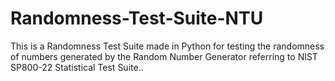 # Randomness-Test-Suite-NTU
This is a Randomness Test Suite made in Python for testing the randomness of numbers generated by the Random Number Generator referring to NIST SP800-22 Statistical Test Suite..


